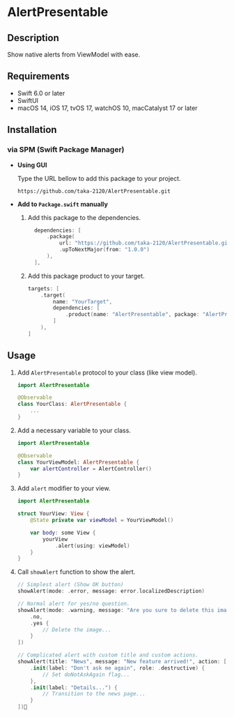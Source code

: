 # AlertPresentable

## Description

Show native alerts from ViewModel with ease.

## Requirements

- Swift 6.0 or later
- SwiftUI
- macOS 14, iOS 17, tvOS 17, watchOS 10, macCatalyst 17 or later

## Installation

### via SPM (Swift Package Manager)

- **Using GUI**

  Type the URL bellow to add this package to your project.

  ```shell
  https://github.com/taka-2120/AlertPresentable.git
  ```

- **Add to `Package.swift` manually**

  1. Add this package to the dependencies.

      ```swift
        dependencies: [
            .package(
                url: "https://github.com/taka-2120/AlertPresentable.git",
                .upToNextMajor(from: "1.0.0")
            ),
        ],
      ```

  2. Add this package product to your target.

      ```swift
      targets: [
          .target(
              name: "YourTarget",
              dependencies: [
                  .product(name: "AlertPresentable", package: "AlertPresentable"),
              ]
          ),
      ]
      ```

## Usage

1. Add `AlertPresentable` protocol to your class (like view model).

    ```swift
    import AlertPresentable
    
    @Observable
    class YourClass: AlertPresentable {
        ...
    }
    ```

2. Add a necessary variable to your class.

    ```swift
    import AlertPresentable
    
    @Observable
    class YourViewModel: AlertPresentable {
        var alertController = AlertController()
    }
    ```
    
3. Add `alert` modifier to your view.

    ```swift
    import AlertPresentable

    struct YourView: View {
        @State private var viewModel = YourViewModel()

        var body: some View {
            yourView
                .alert(using: viewModel)
        }
    }
    ```
    
4. Call `showAlert` function to show the alert.

    ```swift
    // Simplest alert (Show OK button)
    showAlert(mode: .error, message: error.localizedDescription)
    
    // Normal alert for yes/no question.
    showAlert(mode: .warning, message: "Are you sure to delete this image?", action: [
        .no, 
        .yes {
            // Delete the image...
        }
    ])
    
    // Complicated alert with custom title and custom actions.
    showAlert(title: "News", message: "New feature arrived!", action: [
        .init(label: "Don't ask me again", role: .destructive) {
            // Set doNotAskAgain flag...
        },
        .init(label: "Details...") {
            // Transition to the news page...
        }
    ])
    ```
